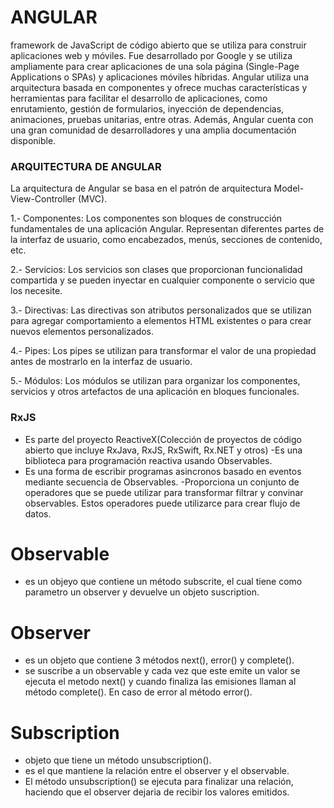 # ANGULAR
framework de JavaScript de código abierto que se utiliza para construir aplicaciones web y móviles. Fue desarrollado por Google y se utiliza ampliamente para crear aplicaciones de una sola página (Single-Page Applications o SPAs) y aplicaciones móviles híbridas. Angular utiliza una arquitectura basada en componentes y ofrece muchas características y herramientas para facilitar el desarrollo de aplicaciones, como enrutamiento, gestión de formularios, inyección de dependencias, animaciones, pruebas unitarias, entre otras. Además, Angular cuenta con una gran comunidad de desarrolladores y una amplia documentación disponible.

### ARQUITECTURA DE ANGULAR
La arquitectura de Angular se basa en el patrón de arquitectura Model-View-Controller (MVC).

1.- Componentes: Los componentes son bloques de construcción fundamentales de una aplicación Angular. Representan diferentes partes de la interfaz de usuario, como encabezados, menús, secciones de contenido, etc.

2.- Servicios: Los servicios son clases que proporcionan funcionalidad compartida y se pueden inyectar en cualquier componente o servicio que los necesite.

3.- Directivas: Las directivas son atributos personalizados que se utilizan para agregar comportamiento a elementos HTML existentes o para crear nuevos elementos personalizados.

4.- Pipes: Los pipes se utilizan para transformar el valor de una propiedad antes de mostrarlo en la interfaz de usuario.

5.- Módulos: Los módulos se utilizan para organizar los componentes, servicios y otros artefactos de una aplicación en bloques funcionales.



### RxJS

- Es parte del proyecto ReactiveX(Colección de proyectos de código abierto que incluye RxJava, RxJS, RxSwift, Rx.NET y otros)
-Es una biblioteca para programación reactiva usando Observables.
- Es una forma de escribir programas asincronos basado en eventos mediante secuencia de Observables.
-Proporciona un conjunto de operadores que se puede utilizar para transformar filtrar y convinar observables. Estos operadores puede utilizarce para crear flujo de datos.



# Observable
- es un objeyo que contiene un método subscrite, el cual tiene como parametro un observer y devuelve un objeto suscription.

# Observer
- es un objeto que contiene 3 métodos next(), error() y complete().
- se suscribe a un observable y cada vez que este emite un valor  se ejecuta el metodo next() y cuando finaliza las emisiones llaman al método complete(). En caso de error al método error().

# Subscription
- objeto que tiene un método unsubscription().
- es el que mantiene la relación entre el observer y el observable.
- El método unsubscription() se ejecuta para finalizar una relación, haciendo que el observer dejaria de recibir los valores emitidos.
